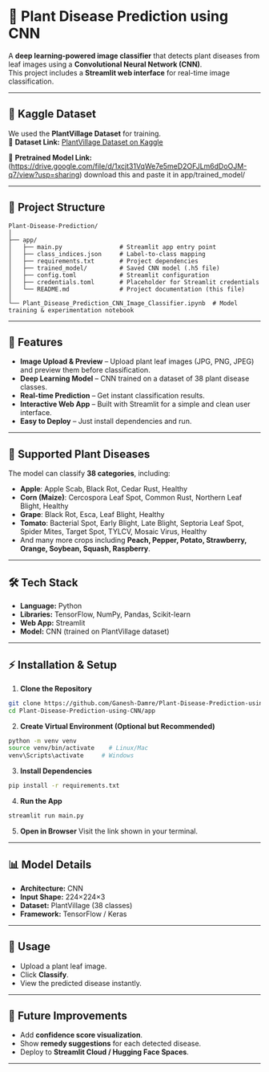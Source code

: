 # 🌱 Plant Disease Prediction using CNN

A **deep learning-powered image classifier** that detects plant diseases from leaf images using a **Convolutional Neural Network (CNN)**.  
This project includes a **Streamlit web interface** for real-time image classification.

---

## 📂 Kaggle Dataset
We used the **PlantVillage Dataset** for training.  
🔗 **Dataset Link:** [PlantVillage Dataset on Kaggle](https://www.kaggle.com/datasets/abdallahalidev/plantvillage-dataset)

🔗 **Pretrained Model Link:** (https://drive.google.com/file/d/1xcjt31VqWe7e5meD2OFJLm6dDoOJM-q7/view?usp=sharing) 
download this and paste it in app/trained_model/ 


---

## 📁 Project Structure

```
Plant-Disease-Prediction/
│
├── app/
│   ├── main.py                # Streamlit app entry point
│   ├── class_indices.json     # Label-to-class mapping
│   ├── requirements.txt       # Project dependencies
│   ├── trained_model/         # Saved CNN model (.h5 file)
│   ├── config.toml            # Streamlit configuration
│   ├── credentials.toml       # Placeholder for Streamlit credentials
│   └── README.md              # Project documentation (this file)
│
└── Plant_Disease_Prediction_CNN_Image_Classifier.ipynb  # Model training & experimentation notebook
```

---

## 🚀 Features
- **Image Upload & Preview** – Upload plant leaf images (JPG, PNG, JPEG) and preview them before classification.
- **Deep Learning Model** – CNN trained on a dataset of 38 plant disease classes.
- **Real-time Prediction** – Get instant classification results.
- **Interactive Web App** – Built with Streamlit for a simple and clean user interface.
- **Easy to Deploy** – Just install dependencies and run.

---

## 🧠 Supported Plant Diseases
The model can classify **38 categories**, including:
- **Apple**: Apple Scab, Black Rot, Cedar Rust, Healthy  
- **Corn (Maize)**: Cercospora Leaf Spot, Common Rust, Northern Leaf Blight, Healthy  
- **Grape**: Black Rot, Esca, Leaf Blight, Healthy  
- **Tomato**: Bacterial Spot, Early Blight, Late Blight, Septoria Leaf Spot, Spider Mites, Target Spot, TYLCV, Mosaic Virus, Healthy  
- And many more crops including **Peach, Pepper, Potato, Strawberry, Orange, Soybean, Squash, Raspberry**.



---

## 🛠️ Tech Stack
- **Language:** Python  
- **Libraries:** TensorFlow, NumPy, Pandas, Scikit-learn  
- **Web App:** Streamlit  
- **Model:** CNN (trained on PlantVillage dataset)

---

## ⚡ Installation & Setup

1. **Clone the Repository**
```bash
git clone https://github.com/Ganesh-Damre/Plant-Disease-Prediction-using-CNN.git
cd Plant-Disease-Prediction-using-CNN/app
```

2. **Create Virtual Environment (Optional but Recommended)**
```bash
python -m venv venv
source venv/bin/activate    # Linux/Mac
venv\Scripts\activate     # Windows
```

3. **Install Dependencies**
```bash
pip install -r requirements.txt
```

4. **Run the App**
```bash
streamlit run main.py
```

5. **Open in Browser**
Visit the link shown in your terminal.

---

## 📊 Model Details
- **Architecture:** CNN
- **Input Shape:** 224×224×3
- **Dataset:** PlantVillage (38 classes)
- **Framework:** TensorFlow / Keras

---

## 🎯 Usage
- Upload a plant leaf image.
- Click **Classify**.
- View the predicted disease instantly.

---

## 🧩 Future Improvements
- Add **confidence score visualization**.
- Show **remedy suggestions** for each detected disease.
- Deploy to **Streamlit Cloud / Hugging Face Spaces**.

---


